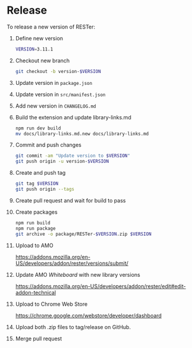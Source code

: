# Release

To release a new version of RESTer:

1. Define new version

    ```sh
    VERSION=3.11.1
    ```

1. Checkout new branch

    ```sh
    git checkout -b version-$VERSION
    ```

1. Update version in `package.json`

1. Update version in `src/manifest.json`

1. Add new version in `CHANGELOG.md`

1. Build the extension and update library-links.md

    ```sh
    npm run dev build
    mv docs/library-links.md.new docs/library-links.md
    ```

1. Commit and push changes

    ```sh
    git commit -am "Update version to $VERSION"
    git push origin -u version-$VERSION
    ```

1. Create and push tag

    ```sh
    git tag $VERSION
    git push origin --tags
    ```

1. Create pull request and wait for build to pass

1. Create packages

    ```sh
    npm run build
    npm run package
    git archive -o package/RESTer-$VERSION.zip $VERSION
    ```

1. Upload to AMO

    https://addons.mozilla.org/en-US/developers/addon/rester/versions/submit/

1. Update AMO _Whiteboard_ with new library versions

    https://addons.mozilla.org/en-US/developers/addon/rester/edit#edit-addon-technical

1. Upload to Chrome Web Store

    https://chrome.google.com/webstore/developer/dashboard

1. Upload both .zip files to tag/release on GitHub.

1. Merge pull request
